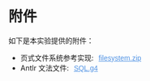 # 附件

如下是本实验提供的附件：

- 页式文件系统参考实现: <form method="get" action="../download/filesystem.zip" style="display: inline;"><button type="submit" style="border: 0;color: #5193e4;background-color: transparent;font-size: 1em;cursor:pointer;"><u>filesystem.zip</u></button></form>
- Antlr 文法文件: <form method="get" action="../download/SQL.g4" style="display: inline;"><button type="submit" style="border: 0;color: #5193e4;background-color: transparent;font-size: 1em;cursor:pointer;"><u>SQL.g4</u></button></form>